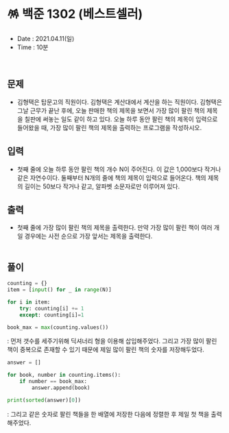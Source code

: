 # 🪅 백준 1302 (베스트셀러)
- Date : 2021.04.11(일)
- Time : 10분
<br>

## 문제

- 김형택은 탑문고의 직원이다. 김형택은 계산대에서 계산을 하는 직원이다. 김형택은 그날 근무가 끝난 후에, 오늘 판매한 책의 제목을 보면서 가장 많이 팔린 책의 제목을 칠판에 써놓는 일도 같이 하고 있다. 오늘 하루 동안 팔린 책의 제목이 입력으로 들어왔을 때, 가장 많이 팔린 책의 제목을 출력하는 프로그램을 작성하시오.



## 입력

- 첫째 줄에 오늘 하루 동안 팔린 책의 개수 N이 주어진다. 이 값은 1,000보다 작거나 같은 자연수이다. 둘째부터 N개의 줄에 책의 제목이 입력으로 들어온다. 책의 제목의 길이는 50보다 작거나 같고, 알파벳 소문자로만 이루어져 있다.

## 출력
- 첫째 줄에 가장 많이 팔린 책의 제목을 출력한다. 만약 가장 많이 팔린 책이 여러 개일 경우에는 사전 순으로 가장 앞서는 제목을 출력한다.
<br><br>

## 풀이
```python
counting = {}
item = [input() for _ in range(N)]

for i in item:
    try: counting[i] += 1
    except: counting[i]=1

book_max = max(counting.values())
```
: 먼저 갯수를 세주기위해 딕셔너리 형을 이용해 삽입해주었다. 그리고 가장 많이 팔린 책이 중복으로 존재할 수 있기 때문에 제일 많이 팔린 책의 숫자를 저장해두었다.

```python
answer = []

for book, number in counting.items():
    if number == book_max:
        answer.append(book)

print(sorted(answer)[0])
```
: 그리고 같은 숫자로 팔린 책들을 한 배열에 저장한 다음에 정렬한 후 제일 첫 책을 출력해주었다.